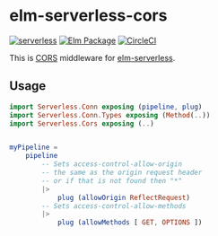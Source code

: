 # elm-serverless-cors

[![serverless](http://public.serverless.com/badges/v3.svg)](http://www.serverless.com)
[![Elm Package](https://img.shields.io/badge/elm-1.0.0-blue.svg)](http://package.elm-lang.org/packages/ktonon/elm-serverless-cors/latest)
[![CircleCI](https://img.shields.io/circleci/project/github/ktonon/elm-serverless-cors.svg)](https://circleci.com/gh/ktonon/elm-serverless-cors)

This is [CORS][] middleware for [elm-serverless][].

## Usage

```elm
import Serverless.Conn exposing (pipeline, plug)
import Serverless.Conn.Types exposing (Method(..))
import Serverless.Cors exposing (..)


myPipeline =
    pipeline
        -- Sets access-control-allow-origin
        -- the same as the origin request header
        -- or if that is not found then "*"
        |>
            plug (allowOrigin ReflectRequest)
        -- Sets access-control-allow-methods
        |>
            plug (allowMethods [ GET, OPTIONS ])
```

[CORS]:https://en.wikipedia.org/wiki/Cross-origin_resource_sharing
[elm-serverless]:http://package.elm-lang.org/packages/ktonon/elm-serverless/latest
